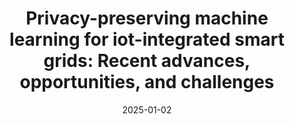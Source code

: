 ---
title: "Privacy-preserving machine learning for iot-integrated smart grids: Recent advances, opportunities, and challenges"
authors: "M. Ali, M. Suchismita, S. S. Ali, and B. J. Choi"
date: 2025-01-02
venue: "Energies"
doi: "https://doi.org/10.3390/en18102515"
type: "manuscript"
layout: single
author_profile: true
--- 